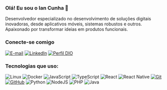 ### Olá! Eu sou o Ian Cunha 👋

Desenvolvedor especializado no desenvolvimento de soluções digitais inovadoras, desde aplicativos móveis, sistemas robustos e outros. Apaixonado por transformar ideias em produtos funcionais.

### Conecte-se comigo

[![E-mail](https://img.shields.io/badge/-Email-000?style=for-the-badge&logo=microsoft-outlook&logoColor=E94D5F)](mailto:iancunha20@gmail.com)
[![LinkedIn](https://img.shields.io/badge/-LinkedIn-000?style=for-the-badge&logo=linkedin&logoColor=30A3DC)](https://www.linkedin.com/in/iancunha/)
[![Perfil DIO](https://img.shields.io/badge/-Meu%20Perfil%20na%20DIO-30A3DC?style=for-the-badge)](https://www.dio.me/users/iancunha20)

### Tecnologias que uso:
![Linux](https://img.shields.io/badge/Linux-000?style=for-the-badge&logo=linux&logoColor=white)
![Docker](https://img.shields.io/badge/Docker-000?style=for-the-badge&logo=docker&logoColor=white)
![JavaScript](https://img.shields.io/badge/JavaScript-000?style=for-the-badge&logo=javascript&logoColor=30A3DC)
![TypeScript](https://img.shields.io/badge/TypeScript-000?style=for-the-badge&logo=typescript&logoColor=white)
![React](https://img.shields.io/badge/react-000.svg?style=for-the-badge&logo=react&logoColor=%2361DAFB)
![React Native](https://img.shields.io/badge/react_native-000.svg?style=for-the-badge&logo=react&logoColor=%2361DAFB)
[![Git](https://img.shields.io/badge/Git-000?style=for-the-badge&logo=git&logoColor=E94D5F)](https://git-scm.com/doc)
[![GitHub](https://img.shields.io/badge/GitHub-000?style=for-the-badge&logo=github&logoColor=30A3DC)](https://docs.github.com/)
![Python](https://img.shields.io/badge/python-000?style=for-the-badge&logo=python&logoColor=ffdd54)
![NodeJS](https://img.shields.io/badge/node.js-000?style=for-the-badge&logo=node.js&logoColor=white)
![PHP](https://img.shields.io/badge/PHP-000?style=for-the-badge&logo=php&logoColor=white)
![Java](https://img.shields.io/badge/java-000?style=for-the-badge&logo=openjdk&logoColor=white)

<!-- ### GitHub Status -->

<!-- ![GitHub Stats](https://github-readme-stats.vercel.app/api?username=ian-cunha&theme=transparent&bg_color=000&border_color=30A3DC&show_icons=true&icon_color=30A3DC&title_color=E94D5F&text_color=FFF) -->

<!-- ![Top Langs](https://github-readme-stats-git-masterrstaa-rickstaa.vercel.app/api/top-langs/?username=ian-cunha&layout=compact&bg_color=000&border_color=30A3DC&title_color=E94D5F&text_color=FFF) -->

<!-- [![GitHub Streak](https://streak-stats.demolab.com/?user=ian-cunha&theme=transparent&background=000&border=30A3DC&dates=FFF)](https://git.io/streak-stats) -->

